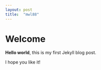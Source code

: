 ```yaml
---
layout: post
title:  "mwl88"
---
```


# Welcome

**Hello world**, this is my first Jekyll blog post.

I hope you like it!
